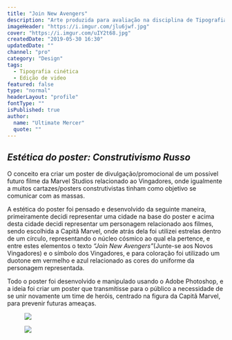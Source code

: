 ```yaml
---
title: "Join New Avengers"
description: "Arte produzida para avaliação na disciplina de Tipografia 1, do curso de Design Digital."
imageHeader: "https://i.imgur.com/jlu6jwf.jpg"
cover: "https://i.imgur.com/uIY2t68.jpg"
createdDate: "2019-05-30 16:30"
updatedDate: ""
channel: "pro"
category: "Design"
tags:
  - Tipografia cinética
  - Edição de video
featured: false
type: "normal"
headerLayout: "profile"
fontType: ""
isPublished: true
author:
  name: "Ultimate Mercer"
  quote: ""
---
```


## _**Estética do poster: Construtivismo Russo**_

O conceito era criar um poster de divulgação/promocional de um possível futuro filme da Marvel Studios relacionado ao Vingadores, onde igualmente a muitos cartazes/posters construtivistas tinham como objetivo se comunicar com as massas.

A estética do poster foi pensado e desenvolvido da seguinte maneira, primeiramente decidi representar uma cidade na base do poster e acima desta cidade decidi representar um personagem relacionado aos filmes, sendo escolhida a Capitã Marvel, onde atrás dela foi utilizei estrelas dentro de um círculo, representando o núcleo cósmico ao qual ela pertence, e entre estes elementos o texto _“Join New Avengers”_(Junte-se aos Novos Vingadores) e o símbolo dos Vingadores, e para coloração foi utilizado um duotone em vermelho e azul relacionado as cores do uniforme da personagem representada.

Todo o poster foi desenvolvido e manipulado usando o Adobe Photoshop, e a ideia foi criar um poster que transmitisse para o público a necessidade de se unir novamente um time de heróis, centrado na figura da Capitã Marvel, para prevenir futuras ameaças.

<figure>
  <img src="https://i.imgur.com/jlu6jwf.jpg" class="img-fluid mx-auto d-block">
</figure>

<figure>
  <img src="https://i.imgur.com/SG2navJ.jpg" class="img-fluid mx-auto d-block">
</figure>
